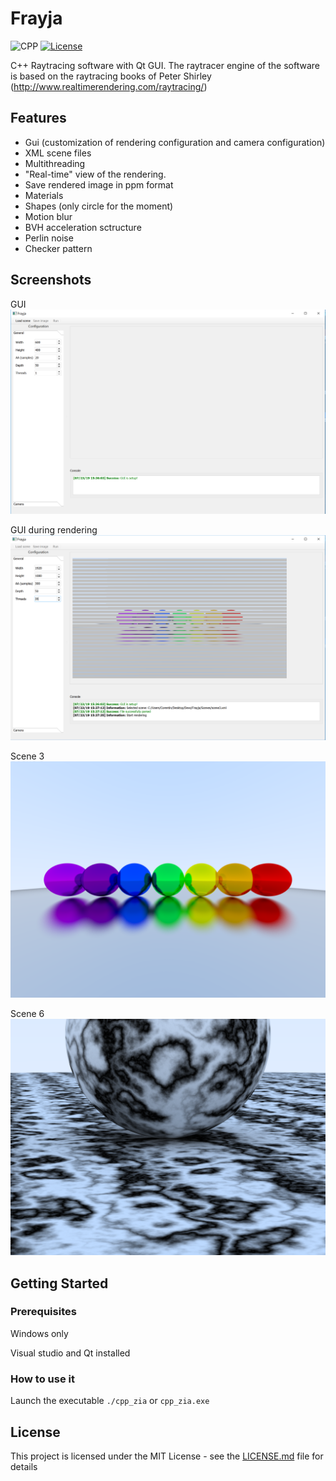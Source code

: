 # Frayja

![CPP](https://img.shields.io/badge/C++-11-blue.svg)
[![License](https://img.shields.io/badge/license-MIT-blue.svg)](https://opensource.org/licenses/MIT)

C++ Raytracing software with Qt GUI.
The raytracer engine of the software is based on the raytracing books of Peter Shirley (http://www.realtimerendering.com/raytracing/)

## Features

- Gui (customization of rendering configuration and camera configuration)
- XML scene files
- Multithreading
- "Real-time" view of the rendering.
- Save rendered image in ppm format
- Materials
- Shapes (only circle for the moment)
- Motion blur
- BVH acceleration sctructure
- Perlin noise
- Checker pattern

## Screenshots

GUI
![Alt text](/Res/FrayjaUI.PNG?raw=true "Optional Title")

GUI during rendering
![Alt text](/Res/FrayjaRendering.PNG?raw=true "Optional Title")

Scene 3
![Alt text](/Output/scene3.png?raw=true "Optional Title")

Scene 6
![Alt text](/Output/scene6.png?raw=true "Optional Title")

## Getting Started

### Prerequisites

Windows only

Visual studio and Qt installed

### How to use it

Launch the executable `./cpp_zia` or `cpp_zia.exe`

## License

This project is licensed under the MIT License - see the [LICENSE.md](LICENSE.md) file for details
